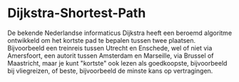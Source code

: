 # Dijkstra-Shortest-Path
De bekende Nederlandse informaticus Dijkstra heeft een beroemd algoritme ontwikkeld om het kortste pad te bepalen tussen twee plaatsen. Bijvoorbeeld een treinreis tussen Utrecht en Enschede, wel of niet via Amersfoort, een autorit tussen Amsterdam en Marseille, via Brussel of Maastricht, maar je kunt "kortste" ook lezen als goedkoopste, bijvoorbeeld bij vliegreizen, of beste, bijvoorbeeld de minste kans op vertragingen.
